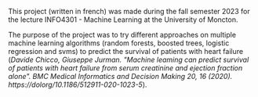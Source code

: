 This project (written in french) was made during the fall semester 2023 for the lecture INFO4301 - Machine Learning at the University of Moncton.

The purpose of the project was to try different approaches on multiple machine learning algorithms (random forests, boosted trees, logistic regression and svms) to predict the survival of patients with heart failure (*Davide Chicco, Giuseppe Jurman. "Machine leaming can predict survival of patients with heart failure from serum creatinine and ejection fraction alone". BMC Medical Informatics and Decision Making 20, 16 (2020). https://dolorg/10.1186/512911-020-1023-5*).

